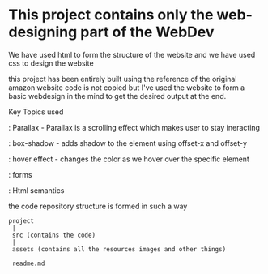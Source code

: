 
# This project contains only the web-designing part of the WebDev
	  

We have used html to form the structure of the website and we have used 
css to design the website 

this project has been entirely built using the reference of the original amazon website 
code is not copied but I've used the website to form a basic webdesign in the mind to get the desired output at the end.

Key Topics used 


: Parallax - Parallax is a scrolling effect which makes user to stay ineracting  

: box-shadow - adds shadow to the element using offset-x and offset-y 

: hover effect - changes the color as we hover over the specific element

: forms 

: Html semantics 

the code repository structure is formed in such a way 

	project 
	 |
	 src (contains the code)
	 | 
	 assets (contains all the resources images and other things) 
	 
	 readme.md









